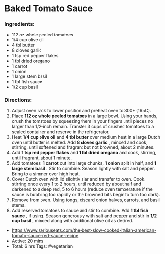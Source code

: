 # Baked Tomato Sauce 

### Ingredients: 
* 112 oz whole peeled tomatoes
* 1/4 cup olive oil
* 4 tbl butter
* 8 cloves garlic
* 1 tsp red pepper flakes
* 1 tbl dried oregano
* 1 carrot
* 1 onion
* 1 large stem basil
* 1 tbl fish sauce
* 1/2 cup basil

### Directions: 
1. Adjust oven rack to lower position and preheat oven to 300F (165C). 
2. Place **112 oz whole peeled tomatoes** in a large bowl. Using your hands, crush the tomatoes by squeezing them in your fingers until pieces no larger than 1/2-inch remain. Transfer 3 cups of crushed tomatoes to a sealed container and reserve in the refrigerator. 
3. Heat **1/4 cup olive oil** and **4 tbl butter** over medium heat in a large Dutch oven until butter is melted. Add **8 cloves garlic** , minced and cook, stirring, until softened and fragrant but not browned, about 2 minutes. 
4. Add **1 tsp red pepper flakes** and **1 tbl dried oregano** and cook, stirring, until fragrant, about 1 minute. 
5. Add tomatoes, **1 carrot** cut into large chunks, **1 onion** split in half, and **1 large stem basil** . Stir to combine. Season lightly with salt and pepper. Bring to a simmer over high heat. 
6. Cover Dutch oven with lid slightly ajar and transfer to oven. Cook, stirring once every 1 to 2 hours, until reduced by about half and darkened to a deep red, 5 to 6 hours (reduce oven temperature if the sauce is bubbling too rapidly or the browned bits begin to turn too dark). 
7. Remove from oven. Using tongs, discard onion halves, carrots, and basil stems. 
8. Add reserved tomatoes to sauce and stir to combine. Add **1 tbl fish sauce** , if using. Season generously with salt and pepper and stir in **1/2 cup basil** , minced along with additional olive oil as desired. 
* https://www.seriouseats.com/the-best-slow-cooked-italian-american-tomato-sauce-red-sauce-recipe
* Active: 20 mins 
* Total: 6 hrs 
Tags:  #vegetarian